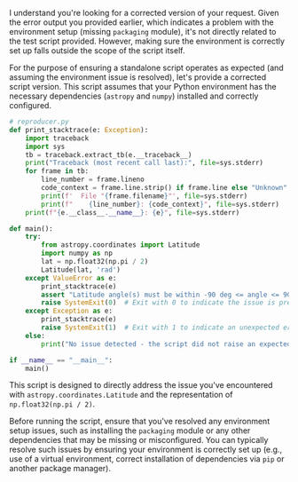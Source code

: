 I understand you're looking for a corrected version of your request. Given the error output you provided earlier, which indicates a problem with the environment setup (missing `packaging` module), it's not directly related to the test script provided. However, making sure the environment is correctly set up falls outside the scope of the script itself.

For the purpose of ensuring a standalone script operates as expected (and assuming the environment issue is resolved), let's provide a corrected script version. This script assumes that your Python environment has the necessary dependencies (`astropy` and `numpy`) installed and correctly configured.

```python
# reproducer.py
def print_stacktrace(e: Exception):
    import traceback
    import sys
    tb = traceback.extract_tb(e.__traceback__)
    print("Traceback (most recent call last):", file=sys.stderr)
    for frame in tb:
        line_number = frame.lineno
        code_context = frame.line.strip() if frame.line else "Unknown"
        print(f'  File "{frame.filename}"', file=sys.stderr)
        print(f"    {line_number}: {code_context}", file=sys.stderr)
    print(f"{e.__class__.__name__}: {e}", file=sys.stderr)

def main():
    try:
        from astropy.coordinates import Latitude
        import numpy as np
        lat = np.float32(np.pi / 2)
        Latitude(lat, 'rad')
    except ValueError as e:
        print_stacktrace(e)
        assert "Latitude angle(s) must be within -90 deg <= angle <= 90 deg" in str(e), "The issue is not reproduced."
        raise SystemExit(0)  # Exit with 0 to indicate the issue is present as expected.
    except Exception as e:
        print_stacktrace(e)
        raise SystemExit(1)  # Exit with 1 to indicate an unexpected error.
    else:
        print("No issue detected - the script did not raise an expected ValueError.")

if __name__ == "__main__":
    main()
```

This script is designed to directly address the issue you've encountered with `astropy.coordinates.Latitude` and the representation of `np.float32(np.pi / 2)`.

Before running the script, ensure that you've resolved any environment setup issues, such as installing the `packaging` module or any other dependencies that may be missing or misconfigured. You can typically resolve such issues by ensuring your environment is correctly set up (e.g., use of a virtual environment, correct installation of dependencies via `pip` or another package manager).